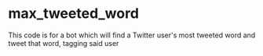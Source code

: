 # max_tweeted_word
This code is for a bot which will find a Twitter user's most tweeted word and tweet that word, tagging said user
